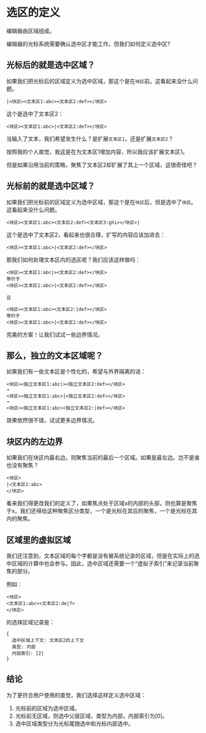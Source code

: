 # 选区的定义
编辑器由区域组成。

编辑器的光标系统需要确认选中区才能工作。但我们如何定义选中区?

## 光标后的就是选中区域？
如果我们把光标后的区域定义为选中区域，那这个是在`块区`前。这看起来没什么问题。
```
|<块区><文本区1:abc><文本区2:def></块区>
```

这个是选中了文本区2：
```
<块区><文本区1:abc>|<文本区2:def></块区>
```

当输入了文本，我们希望发生什么？是扩展`文本区1`，还是扩展`文本区2`？

按照我的个人直觉，我这是在为文本区1增加内容，所以我应该扩展文本区1。

但是如果沿用当前的策略，聚焦了文本区2却扩展了其上一个区域，这很奇怪吧？

## 光标前的就是选中区域？
如果我们把光标前的区域定义为选中区域，那这个是在`块区`后，但是选中了`块区`。这看起来没什么问题。
```
<块区><文本区1:abc><文本区2:def><文本区3:ghi></块区>|
```

这个是选中了文本区2，看起来也很合理，扩写的内容应该加进去：
```
<块区><文本区1:abc>|<文本区2:def></块区>
```

那我们如何处理文本区内的选区呢？我们应该这样做吗：
```
<块区><文本区1:abc|><文本区2:def></块区>
等价于
<块区><文本区1:abc>|<文本区2:def></块区>

且

<块区><文本区1:abc><文本区2:|def></块区>
等价于
<块区><文本区1:abc>|<文本区2:def></块区>
```

完美的方案！让我们试试一些边界情况。

## 那么，独立的文本区域呢？
如果我们有一些文本区是个性化的，希望与外界隔离的话：

```
<块区><独立文本区1:abc|><独立文本区2:def></块区>
→
<块区><独立文本区1:abc>|<独立文本区2:def></块区>
→
<块区><独立文本区1:abc><独立文本区2:|def></块区>
```

效果依然很不错，试试更多边界情况。

## 块区内的左边界
如果我们在块区内最右边，则聚焦当前的最后一个区域。如果是最左边。岂不是谁也没有聚焦？

```
<块区>
|<文本区1:abc>
</块区>
```

看来我们得更改我们的定义了，如果焦点处于区域x的内部的头部，则也算是聚焦于x。我们还得给这种聚焦区分类型，一个是光标在其后的聚焦，一个是光标在其内的聚焦。

## 区域里的虚拟区域
我们还注意到，文本区域的每个字都是没有被系统记录的区域，但是在实际上的选中区域的计算中也会参与。因此，选中区域还需要一个“虚拟子索引”来记录当前聚焦的部分。

例如：
```
<块区>
<文本区1:abc><文本区2:de|f>
</块区>
```

的选择区域记录是：
```json5
{
  选中区域上下文: 文本区2的上下文
  类型: 内部
  内部索引: [2]
}
```

## 结论
为了更符合用户使用的直觉，我们选择这样定义选中区域：
1. 光标前的区域为选中区域。
2. 光标前无区域，则选中父层区域，类型为内部，内部索引为[0]。
3. 选中区域类型分为光标尾随选中和光标内部选中。
